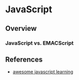 
# JavaScript

## Overview

### JavaScript vs. EMACScript

## References

  * [awesome javascript learning](https://github.com/micromata/awesome-javascript-learning)

